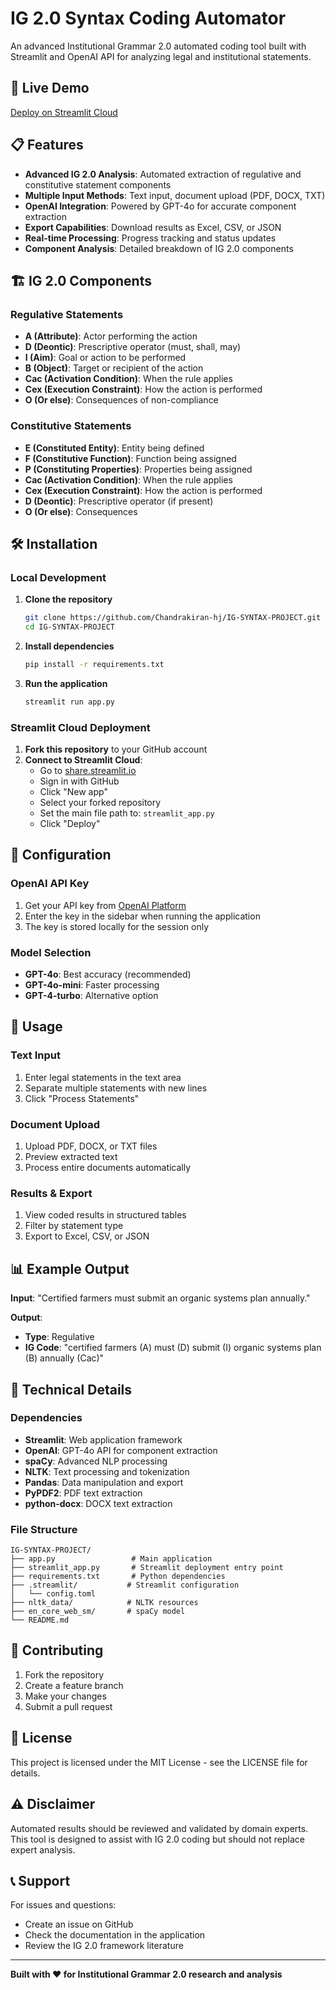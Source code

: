 # IG 2.0 Syntax Coding Automator

An advanced Institutional Grammar 2.0 automated coding tool built with Streamlit and OpenAI API for analyzing legal and institutional statements.

## 🚀 Live Demo

[Deploy on Streamlit Cloud](https://share.streamlit.io/Chandrakiran-hj/IG-SYNTAX-PROJECT/main/streamlit_app.py)

## 📋 Features

- **Advanced IG 2.0 Analysis**: Automated extraction of regulative and constitutive statement components
- **Multiple Input Methods**: Text input, document upload (PDF, DOCX, TXT)
- **OpenAI Integration**: Powered by GPT-4o for accurate component extraction
- **Export Capabilities**: Download results as Excel, CSV, or JSON
- **Real-time Processing**: Progress tracking and status updates
- **Component Analysis**: Detailed breakdown of IG 2.0 components

## 🏗️ IG 2.0 Components

### Regulative Statements
- **A (Attribute)**: Actor performing the action
- **D (Deontic)**: Prescriptive operator (must, shall, may)
- **I (Aim)**: Goal or action to be performed
- **B (Object)**: Target or recipient of the action
- **Cac (Activation Condition)**: When the rule applies
- **Cex (Execution Constraint)**: How the action is performed
- **O (Or else)**: Consequences of non-compliance

### Constitutive Statements
- **E (Constituted Entity)**: Entity being defined
- **F (Constitutive Function)**: Function being assigned
- **P (Constituting Properties)**: Properties being assigned
- **Cac (Activation Condition)**: When the rule applies
- **Cex (Execution Constraint)**: How the action is performed
- **D (Deontic)**: Prescriptive operator (if present)
- **O (Or else)**: Consequences

## 🛠️ Installation

### Local Development

1. **Clone the repository**
   ```bash
   git clone https://github.com/Chandrakiran-hj/IG-SYNTAX-PROJECT.git
   cd IG-SYNTAX-PROJECT
   ```

2. **Install dependencies**
   ```bash
   pip install -r requirements.txt
   ```

3. **Run the application**
   ```bash
   streamlit run app.py
   ```

### Streamlit Cloud Deployment

1. **Fork this repository** to your GitHub account
2. **Connect to Streamlit Cloud**:
   - Go to [share.streamlit.io](https://share.streamlit.io)
   - Sign in with GitHub
   - Click "New app"
   - Select your forked repository
   - Set the main file path to: `streamlit_app.py`
   - Click "Deploy"

## 🔑 Configuration

### OpenAI API Key

1. Get your API key from [OpenAI Platform](https://platform.openai.com/api-keys)
2. Enter the key in the sidebar when running the application
3. The key is stored locally for the session only

### Model Selection

- **GPT-4o**: Best accuracy (recommended)
- **GPT-4o-mini**: Faster processing
- **GPT-4-turbo**: Alternative option

## 📖 Usage

### Text Input
1. Enter legal statements in the text area
2. Separate multiple statements with new lines
3. Click "Process Statements"

### Document Upload
1. Upload PDF, DOCX, or TXT files
2. Preview extracted text
3. Process entire documents automatically

### Results & Export
1. View coded results in structured tables
2. Filter by statement type
3. Export to Excel, CSV, or JSON

## 📊 Example Output

**Input**: "Certified farmers must submit an organic systems plan annually."

**Output**:
- **Type**: Regulative
- **IG Code**: "certified farmers (A) must (D) submit (I) organic systems plan (B) annually (Cac)"

## 🔧 Technical Details

### Dependencies
- **Streamlit**: Web application framework
- **OpenAI**: GPT-4o API for component extraction
- **spaCy**: Advanced NLP processing
- **NLTK**: Text processing and tokenization
- **Pandas**: Data manipulation and export
- **PyPDF2**: PDF text extraction
- **python-docx**: DOCX text extraction

### File Structure
```
IG-SYNTAX-PROJECT/
├── app.py                 # Main application
├── streamlit_app.py       # Streamlit deployment entry point
├── requirements.txt       # Python dependencies
├── .streamlit/           # Streamlit configuration
│   └── config.toml
├── nltk_data/            # NLTK resources
├── en_core_web_sm/       # spaCy model
└── README.md
```

## 🤝 Contributing

1. Fork the repository
2. Create a feature branch
3. Make your changes
4. Submit a pull request

## 📝 License

This project is licensed under the MIT License - see the LICENSE file for details.

## ⚠️ Disclaimer

Automated results should be reviewed and validated by domain experts. This tool is designed to assist with IG 2.0 coding but should not replace expert analysis.

## 📞 Support

For issues and questions:
- Create an issue on GitHub
- Check the documentation in the application
- Review the IG 2.0 framework literature

---

**Built with ❤️ for Institutional Grammar 2.0 research and analysis** 
